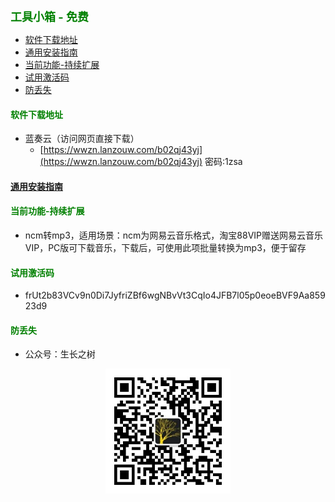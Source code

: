 
<b><font color=green size=4>
工具小箱 - 免费
</font></b>

- [软件下载地址](#软件下载地址)
- [通用安装指南](#通用安装指南)
- [当前功能-持续扩展](#当前功能-持续扩展)
- [试用激活码](#试用激活码)
- [防丢失](#防丢失)



#### <font color=green>软件下载地址</font>
- 蓝奏云（访问网页直接下载）
  - [https://wwzn.lanzouw.com/b02qj43yj](https://wwzn.lanzouw.com/b02qj43yj) 密码:1zsa

#### [通用安装指南](../../univer/install.md)

#### <font color=green>当前功能-持续扩展</font>
- ncm转mp3，适用场景：ncm为网易云音乐格式，淘宝88VIP赠送网易云音乐VIP，PC版可下载音乐，下载后，可使用此项批量转换为mp3，便于留存
#### <font color=green>试用激活码</font>
- frUt2b83VCv9n0Di7JyfriZBf6wgNBvVt3CqIo4JFB7l05p0eoeBVF9Aa85923d9

#### <font color=green>防丢失</font>
- 公众号：生长之树
<center><img src="../../../assets/qrcode_for.jpg" width="200px"></center>
